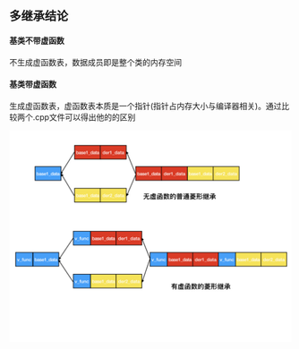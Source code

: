 ## 多继承结论

#### 基类不带虚函数
不生成虚函数表，数据成员即是整个类的内存空间

#### 基类带虚函数
生成虚函数表，虚函数表本质是一个指针(指针占内存大小与编译器相关)。通过比较两个.cpp文件可以得出他的的区别

![菱形继承的内存结构](../../resource/菱形继承内存结构.001.jpeg)